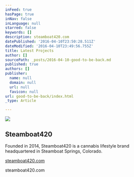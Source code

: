 ```yaml
---
inFeed: true
hasPage: true
inNav: false
inLanguage: null
starred: false
keywords: []
description: steamboat420.com
datePublished: '2016-04-10T23:50:28.511Z'
dateModified: '2016-04-10T23:49:56.755Z'
title: Latest Projects
author: []
sourcePath: _posts/2016-04-10-good-to-be-back.md
published: true
authors: []
publisher:
  name: null
  domain: null
  url: null
  favicon: null
url: good-to-be-back/index.html
_type: Article

---
```

![](https://the-grid-user-content.s3-us-west-2.amazonaws.com/2f518d82-6cd2-4c2e-ab43-19ede5ad7fb5.png)

## Steamboat420

Founded in 2014, Steamboat420 is a cannabis lifestyle brand headquartered in Steamboat Springs, Colorado.

[steamboat420.com][0]

steamboat420.com 

[0]: https://steamboat420.com/